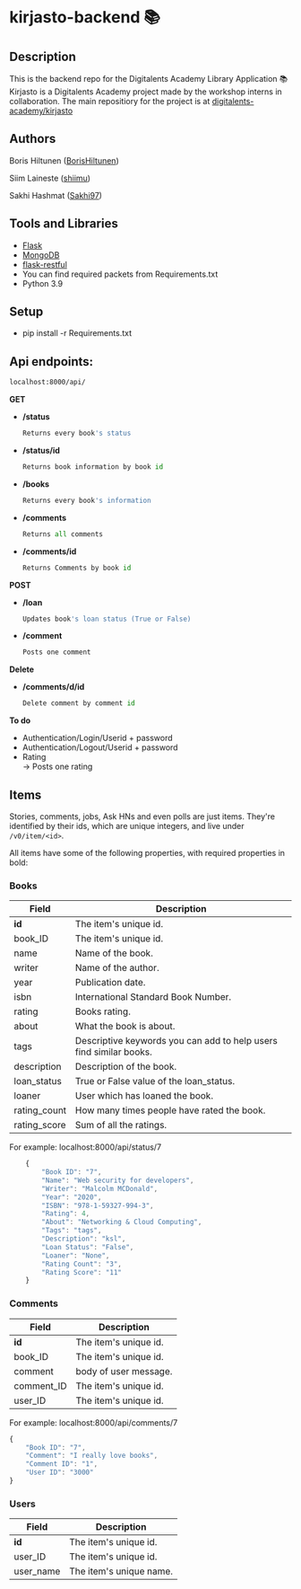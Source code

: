 # kirjasto-backend 📚

## Description
This is the backend repo for the Digitalents Academy Library Application 📚 Kirjasto is a Digitalents Academy project made by the workshop interns in collaboration. The main repositiory for the project is at [digitalents-academy/kirjasto](https://github.com/digitalents-academy/kirjasto)

## Authors
Boris Hiltunen ([BorisHiltunen](https://github.com/BorisHiltunen))

Siim Laineste ([shiimu](https://github.com/shiimu))

Sakhi Hashmat ([Sakhi97](https://github.com/Sakhi97))

## Tools and Libraries
- [Flask](https://flask.palletsprojects.com/en/2.0.x/)
- [MongoDB](https://www.mongodb.com/)
- [flask-restful](https://flask-restful.readthedocs.io/en/latest/)
- You can find required packets from Requirements.txt
- Python 3.9

## Setup
- pip install -r Requirements.txt

## Api endpoints:

```html 
localhost:8000/api/
```

<b>GET</b>
  - **/status**
    ```python 
    Returns every book's status
    ```
  - **/status/id**
    ```python 
    Returns book information by book id
    ```
  - **/books**
    ```python 
    Returns every book's information
    ```
  - **/comments**
    ```python 
    Returns all comments
    ```
  - **/comments/id**
    ```python 
    Returns Comments by book id
    ```
    
<b>POST</b>
  - **/loan**
    ```python 
    Updates book's loan status (True or False)
    ```
  - **/comment**
    ```python 
    Posts one comment
    ```
<b>Delete</b>
  - **/comments/d/id**
    ```python 
    Delete comment by comment id
    ```
    
<b>To do</b>
- Authentication/Login/Userid + password
- Authentication/Logout/Userid + password
- Rating </br>
-> Posts one rating

## Items

Stories, comments, jobs, Ask HNs and even polls are just items. They're identified by their ids, which are unique integers, and live under `/v0/item/<id>`.

All items have some of the following properties, with required properties in bold:

### Books

Field | Description
------|------------
**id** | The item's unique id.
book_ID | The item's unique id.
name | Name of the book.
writer | Name of the author.
year | Publication date.
isbn | International Standard Book Number.
rating | Books rating.
about | What the book is about.
tags | Descriptive keywords you can add to help users find similar books.
description | Description of the book.
loan_status | True or False value of the loan_status.
loaner | User which has loaned the book.
rating_count | How many times people have rated the book.
rating_score | Sum of all the ratings.

For example: localhost:8000/api/status/7

```javascript
    {
        "Book ID": "7",
        "Name": "Web security for developers",
        "Writer": "Malcolm MCDonald",
        "Year": "2020",
        "ISBN": "978-1-59327-994-3",
        "Rating": 4,
        "About": "Networking & Cloud Computing",
        "Tags": "tags",
        "Description": "ksl",
        "Loan Status": "False",
        "Loaner": "None",
        "Rating Count": "3",
        "Rating Score": "11"
    }
```

### Comments

Field | Description
------|------------
**id** | The item's unique id.
book_ID | The item's unique id.
comment | body of user message.
comment_ID | The item's unique id.
user_ID | The item's unique id.

For example: localhost:8000/api/comments/7

```javascript
{
    "Book ID": "7",
    "Comment": "I really love books",
    "Comment ID": "1",
    "User ID": "3000"
}
```

### Users

Field | Description
------|------------
**id** | The item's unique id.
user_ID | The item's unique id.
user_name | The item's unique name.
